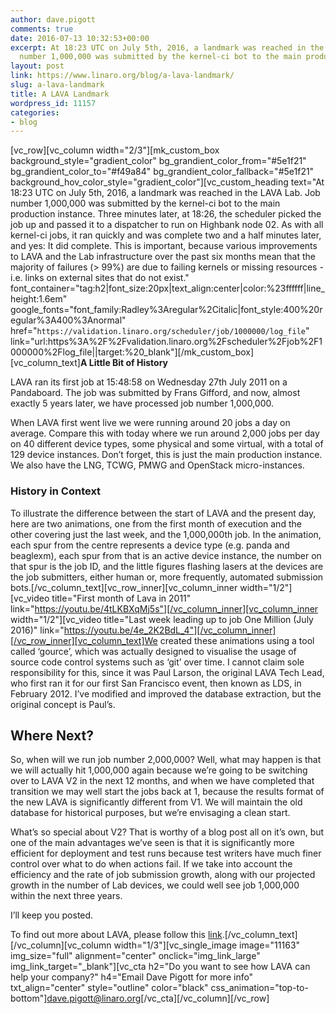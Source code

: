 ```yaml
---
author: dave.pigott
comments: true
date: 2016-07-13 10:32:53+00:00
excerpt: At 18:23 UTC on July 5th, 2016, a landmark was reached in the LAVA Lab. Job
  number 1,000,000 was submitted by the kernel-ci bot to the main production instance.
layout: post
link: https://www.linaro.org/blog/a-lava-landmark/
slug: a-lava-landmark
title: A LAVA Landmark
wordpress_id: 11157
categories:
- blog
---
```


[vc_row][vc_column width="2/3"][mk_custom_box background_style="gradient_color" bg_grandient_color_from="#5e1f21" bg_grandient_color_to="#f49a84" bg_grandient_color_fallback="#5e1f21" background_hov_color_style="gradient_color"][vc_custom_heading text="At 18:23 UTC on July 5th, 2016, a landmark was reached in the LAVA Lab. Job number 1,000,000 was submitted by the kernel-ci bot to the main production instance. Three minutes later, at 18:26, the scheduler picked the job up and passed it to a dispatcher to run on Highbank node 02. As with all kernel-ci jobs, it ran quickly and was complete two and a half minutes later, and yes: It did complete. This is important, because various improvements to LAVA and the Lab infrastructure over the past six months mean that the majority of failures (> 99%) are due to failing kernels or missing resources - i.e. links on external sites that do not exist." font_container="tag:h2|font_size:20px|text_align:center|color:%23ffffff|line_height:1.6em" google_fonts="font_family:Radley%3Aregular%2Citalic|font_style:400%20regular%3A400%3Anormal" href="``https://validation.linaro.org/scheduler/job/1000000/log_file``" link="url:https%3A%2F%2Fvalidation.linaro.org%2Fscheduler%2Fjob%2F1000000%2Flog_file||target:%20_blank"][/mk_custom_box][vc_column_text]**A Little Bit of History**

LAVA ran its first job at 15:48:58 on Wednesday 27th July 2011 on a Pandaboard. The job was submitted by Frans Gifford, and now, almost exactly 5 years later, we have processed job number 1,000,000.

When LAVA first went live we were running around 20 jobs a day on average. Compare this with today where we run around 2,000 jobs per day on 40 different device types, some physical and some virtual, with a total of 129 device instances. Don’t forget, this is just the main production instance. We also have the LNG, TCWG, PMWG and OpenStack micro-instances.


### History in Context


To illustrate the difference between the start of LAVA and the present day, here are two animations, one from the first month of execution and the other covering just the last week, and the 1,000,000th job. In the animation, each spur from the centre represents a device type (e.g. panda and beaglexm), each spur from that is an active device instance, the number on that spur is the job ID, and the little figures flashing lasers at the devices are the job submitters, either human or, more frequently, automated submission bots.[/vc_column_text][vc_row_inner][vc_column_inner width="1/2"][vc_video title="First month of Lava
in 2011" link="https://youtu.be/4tLKBXqMj5s"][/vc_column_inner][vc_column_inner width="1/2"][vc_video title="Last week leading up to job One Million
(July 2016)" link="https://youtu.be/4e_2K2BdL_4"][/vc_column_inner][/vc_row_inner][vc_column_text]We created these animations using a tool called ‘gource’, which was actually designed to visualise the usage of source code control systems such as ‘git’ over time. I cannot claim sole responsibility for this, since it was Paul Larson, the original LAVA Tech Lead, who first ran it for our first San Francisco event, then known as LDS, in February 2012. I’ve modified and improved the database extraction, but the original concept is Paul’s.


## Where Next?


So, when will we run job number 2,000,000? Well, what may happen is that we will actually hit 1,000,000 again because we’re going to be switching over to LAVA V2 in the next 12 months, and when we have completed that transition we may well start the jobs back at 1, because the results format of the new LAVA is significantly different from V1. We will maintain the old database for historical purposes, but we’re envisaging a clean start.

What’s so special about V2? That is worthy of a blog post all on it’s own, but one of the main advantages we’ve seen is that it is significantly more efficient for deployment and test runs because test writers have much finer control over what to do when actions fail. If we take into account the efficiency and the rate of job submission growth, along with our projected growth in the number of Lab devices, we could well see job 1,000,000 within the next three years.

I’ll keep you posted.

To find out more about LAVA, please follow this [link](http://www.linaro.org/initiatives/lava/).[/vc_column_text][/vc_column][vc_column width="1/3"][vc_single_image image="11163" img_size="full" alignment="center" onclick="img_link_large" img_link_target="_blank"][vc_cta h2="Do you want to see how LAVA can help your company?" h4="Email Dave Pigott for more info" txt_align="center" style="outline" color="black" css_animation="top-to-bottom"]dave.pigott@linaro.org[/vc_cta][/vc_column][/vc_row]
